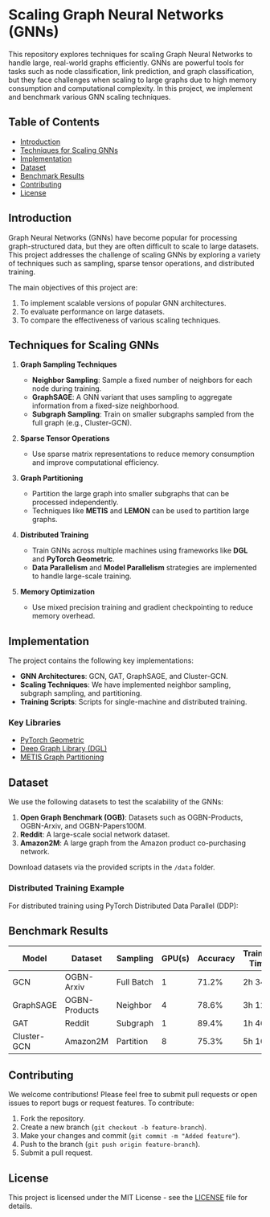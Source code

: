 # Scaling Graph Neural Networks (GNNs)

This repository explores techniques for scaling Graph Neural Networks to handle large, real-world graphs efficiently. GNNs are powerful tools for tasks such as node classification, link prediction, and graph classification, but they face challenges when scaling to large graphs due to high memory consumption and computational complexity. In this project, we implement and benchmark various GNN scaling techniques.

## Table of Contents

- [Introduction](#introduction)
- [Techniques for Scaling GNNs](#techniques-for-scaling-gnns)
- [Implementation](#implementation)
- [Dataset](#dataset)
- [Benchmark Results](#benchmark-results)
- [Contributing](#contributing)
- [License](#license)

## Introduction

Graph Neural Networks (GNNs) have become popular for processing graph-structured data, but they are often difficult to scale to large datasets. This project addresses the challenge of scaling GNNs by exploring a variety of techniques such as sampling, sparse tensor operations, and distributed training.

The main objectives of this project are:
1. To implement scalable versions of popular GNN architectures.
2. To evaluate performance on large datasets.
3. To compare the effectiveness of various scaling techniques.

## Techniques for Scaling GNNs

1. **Graph Sampling Techniques**
   - **Neighbor Sampling**: Sample a fixed number of neighbors for each node during training.
   - **GraphSAGE**: A GNN variant that uses sampling to aggregate information from a fixed-size neighborhood.
   - **Subgraph Sampling**: Train on smaller subgraphs sampled from the full graph (e.g., Cluster-GCN).
   
2. **Sparse Tensor Operations**
   - Use sparse matrix representations to reduce memory consumption and improve computational efficiency.

3. **Graph Partitioning**
   - Partition the large graph into smaller subgraphs that can be processed independently.
   - Techniques like **METIS** and **LEMON** can be used to partition large graphs.

4. **Distributed Training**
   - Train GNNs across multiple machines using frameworks like **DGL** and **PyTorch Geometric**.
   - **Data Parallelism** and **Model Parallelism** strategies are implemented to handle large-scale training.

5. **Memory Optimization**
   - Use mixed precision training and gradient checkpointing to reduce memory overhead.

## Implementation

The project contains the following key implementations:

- **GNN Architectures**: GCN, GAT, GraphSAGE, and Cluster-GCN.
- **Scaling Techniques**: We have implemented neighbor sampling, subgraph sampling, and partitioning.
- **Training Scripts**: Scripts for single-machine and distributed training.

### Key Libraries
- [PyTorch Geometric](https://pytorch-geometric.readthedocs.io/)
- [Deep Graph Library (DGL)](https://www.dgl.ai/)
- [METIS Graph Partitioning](http://glaros.dtc.umn.edu/gkhome/metis/metis/overview)

## Dataset

We use the following datasets to test the scalability of the GNNs:

1. **Open Graph Benchmark (OGB)**: Datasets such as OGBN-Products, OGBN-Arxiv, and OGBN-Papers100M.
2. **Reddit**: A large-scale social network dataset.
3. **Amazon2M**: A large graph from the Amazon product co-purchasing network.

Download datasets via the provided scripts in the `/data` folder.

### Distributed Training Example

For distributed training using PyTorch Distributed Data Parallel (DDP):

## Benchmark Results

| Model    | Dataset        | Sampling    | GPU(s) | Accuracy | Training Time |
|----------|----------------|-------------|--------|----------|---------------|
| GCN      | OGBN-Arxiv      | Full Batch  | 1      | 71.2%    | 2h 34m        |
| GraphSAGE| OGBN-Products   | Neighbor    | 4      | 78.6%    | 3h 12m        |
| GAT      | Reddit          | Subgraph    | 1      | 89.4%    | 1h 46m        |
| Cluster-GCN | Amazon2M     | Partition   | 8      | 75.3%    | 5h 10m        |

## Contributing

We welcome contributions! Please feel free to submit pull requests or open issues to report bugs or request features. To contribute:

1. Fork the repository.
2. Create a new branch (`git checkout -b feature-branch`).
3. Make your changes and commit (`git commit -m "Added feature"`).
4. Push to the branch (`git push origin feature-branch`).
5. Submit a pull request.

## License

This project is licensed under the MIT License - see the [LICENSE](LICENSE) file for details.
